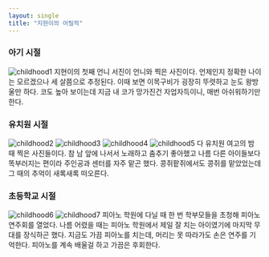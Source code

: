 ```yaml
---
layout: single
title: "지현이의 어릴적"
---
```

### 아기 시절
![childhood1](/assets/images/childhood1.jpg)
지현이의 첫째 언니 서진이 언니와 찍은 사진이다. 언제인지 정확한 나이는 모르겠으나 세 살쯤으로 추정된다. 이때 보면 이목구비가 굉장히 뚜렷하고 눈도 왕방울만 하다. 코도 높아 보이는데 지금 내 코가 망가진건 자업자득이니, 매번 아쉬워하기만 한다.  

### 유치원 시절
![childhood2](/assets/images/childhood2.jpg)
![childhood3](/assets/images/childhood3.jpg)
![childhood4](/assets/images/childhood4.jpg)
![childhood5](/assets/images/childhood5.jpg)
다 유치원 여고의 밤 때 찍은 사진들이다. 참 남 앞에 나서서 노래하고 춤추기 좋아했고 나름 다른 아이들보다 똑부러지는 편이라 주인공과 센터를 자주 맡곤 했다. 콩쥐팥쥐에서도 콩쥐를 맡았었는데 그 때의 추억이 새록새록 떠오른다.

### 초등학교 시절
![childhood6](/assets/images/childhood6.jpg)
![childhood7](/assets/images/childhood7.jpg)
피아노 학원에 다닐 때 한 번 학부모들을 초청해 피아노 연주회를 열었다. 나름 어렸을 때는 피아노 학원에서 제일 잘 치는 아이였기에 마지막 무대를 장식하곤 했다. 지금도 가끔 피아노를 치는데, 머리는 못 따라가도 손은 연주를 기억한다. 피아노를 계속 배울걸 하고 가끔은 후회한다.
